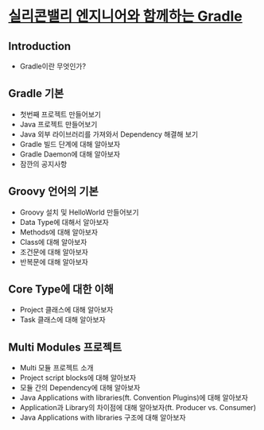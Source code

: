 # [실리콘밸리 엔지니어와 함께하는 Gradle](https://inf.run/xZG3C)

## Introduction

- Gradle이란 무엇인가?

## Gradle 기본

- 첫번째 프로젝트 만들어보기
- Java 프로젝트 만들어보기
- Java 외부 라이브러리를 가져와서 Dependency 해결해 보기
- Gradle 빌드 단계에 대해 알아보자
- Gradle Daemon에 대해 알아보자
- 잠깐의 공지사항

## Groovy 언어의 기본

- Groovy 설치 및 HelloWorld 만들어보기
- Data Type에 대해서 알아보자
- Methods에 대해 알아보자
- Class에 대해 알아보자
- 조건문에 대해 알아보자
- 반복문에 대해 알아보자

## Core Type에 대한 이해

- Project 클래스에 대해 알아보자
- Task 클래스에 대해 알아보자

## Multi Modules 프로젝트

- Multi 모듈 프로젝트 소개
- Project script blocks에 대해 알아보자
- 모듈 간의 Dependency에 대해 알아보자
- Java Applications with libraries(ft. Convention Plugins)에 대해 알아보자
- Application과 Library의 차이점에 대해 알아보자(ft. Producer vs. Consumer)
- Java Applications with libraries 구조에 대해 알아보자

